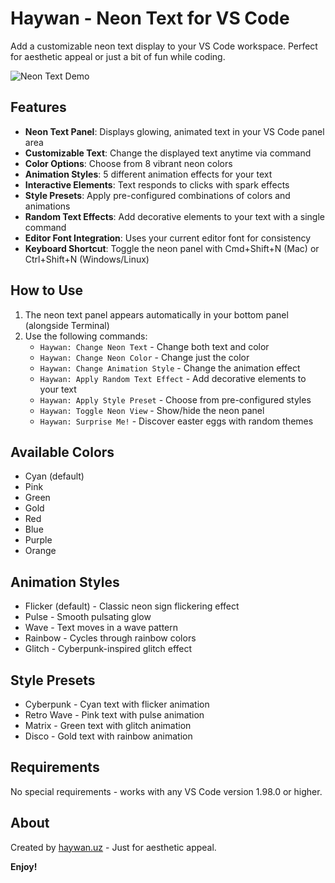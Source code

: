 # Haywan - Neon Text for VS Code

Add a customizable neon text display to your VS Code workspace. Perfect for aesthetic appeal or just a bit of fun while coding.

![Neon Text Demo](https://haywan.uz/extension.jpg)

## Features

- **Neon Text Panel**: Displays glowing, animated text in your VS Code panel area
- **Customizable Text**: Change the displayed text anytime via command
- **Color Options**: Choose from 8 vibrant neon colors
- **Animation Styles**: 5 different animation effects for your text
- **Interactive Elements**: Text responds to clicks with spark effects
- **Style Presets**: Apply pre-configured combinations of colors and animations
- **Random Text Effects**: Add decorative elements to your text with a single command
- **Editor Font Integration**: Uses your current editor font for consistency
- **Keyboard Shortcut**: Toggle the neon panel with Cmd+Shift+N (Mac) or Ctrl+Shift+N (Windows/Linux)

## How to Use

1. The neon text panel appears automatically in your bottom panel (alongside Terminal)
2. Use the following commands:
   - `Haywan: Change Neon Text` - Change both text and color
   - `Haywan: Change Neon Color` - Change just the color
   - `Haywan: Change Animation Style` - Change the animation effect
   - `Haywan: Apply Random Text Effect` - Add decorative elements to your text
   - `Haywan: Apply Style Preset` - Choose from pre-configured styles
   - `Haywan: Toggle Neon View` - Show/hide the neon panel
   - `Haywan: Surprise Me!` - Discover easter eggs with random themes

## Available Colors

- Cyan (default)
- Pink
- Green
- Gold
- Red
- Blue
- Purple
- Orange

## Animation Styles

- Flicker (default) - Classic neon sign flickering effect
- Pulse - Smooth pulsating glow
- Wave - Text moves in a wave pattern
- Rainbow - Cycles through rainbow colors
- Glitch - Cyberpunk-inspired glitch effect

## Style Presets

- Cyberpunk - Cyan text with flicker animation
- Retro Wave - Pink text with pulse animation
- Matrix - Green text with glitch animation
- Disco - Gold text with rainbow animation

## Requirements

No special requirements - works with any VS Code version 1.98.0 or higher.

## About

Created by [haywan.uz](https://haywan.uz) - Just for aesthetic appeal.

**Enjoy!**